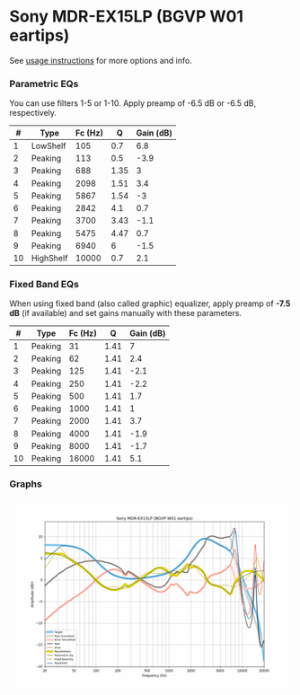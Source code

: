 # Sony MDR-EX15LP (BGVP W01 eartips)
See [usage instructions](https://github.com/jaakkopasanen/AutoEq#usage) for more options and info.

### Parametric EQs
You can use filters 1-5 or 1-10. Apply preamp of -6.5 dB or -6.5 dB, respectively.

|   # | Type      |   Fc (Hz) |    Q |   Gain (dB) |
|-----|-----------|-----------|------|-------------|
|   1 | LowShelf  |       105 | 0.7  |         6.8 |
|   2 | Peaking   |       113 | 0.5  |        -3.9 |
|   3 | Peaking   |       688 | 1.35 |         3   |
|   4 | Peaking   |      2098 | 1.51 |         3.4 |
|   5 | Peaking   |      5867 | 1.54 |        -3   |
|   6 | Peaking   |      2842 | 4.1  |         0.7 |
|   7 | Peaking   |      3700 | 3.43 |        -1.1 |
|   8 | Peaking   |      5475 | 4.47 |         0.7 |
|   9 | Peaking   |      6940 | 6    |        -1.5 |
|  10 | HighShelf |     10000 | 0.7  |         2.1 |

### Fixed Band EQs
When using fixed band (also called graphic) equalizer, apply preamp of **-7.5 dB** (if available) and set gains manually with these parameters.

|   # | Type    |   Fc (Hz) |    Q |   Gain (dB) |
|-----|---------|-----------|------|-------------|
|   1 | Peaking |        31 | 1.41 |         7   |
|   2 | Peaking |        62 | 1.41 |         2.4 |
|   3 | Peaking |       125 | 1.41 |        -2.1 |
|   4 | Peaking |       250 | 1.41 |        -2.2 |
|   5 | Peaking |       500 | 1.41 |         1.7 |
|   6 | Peaking |      1000 | 1.41 |         1   |
|   7 | Peaking |      2000 | 1.41 |         3.7 |
|   8 | Peaking |      4000 | 1.41 |        -1.9 |
|   9 | Peaking |      8000 | 1.41 |        -1.7 |
|  10 | Peaking |     16000 | 1.41 |         5.1 |

### Graphs
![](./Sony%20MDR-EX15LP%20(BGVP%20W01%20eartips).png)
